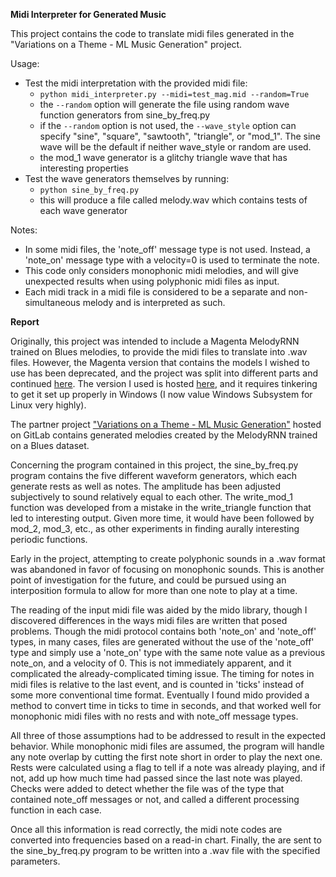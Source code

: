 **Midi Interpreter for Generated Music**

This project contains the code to translate midi files generated in the "Variations on a Theme - ML Music Generation" project.

Usage:
- Test the midi interpretation with the provided midi file:
    - `python midi_interpreter.py --midi=test_mag.mid --random=True`
    - the `--random` option will generate the file using random wave function generators from sine_by_freq.py
    - if the `--random` option is not used, the `--wave_style` option can specify "sine", "square", "sawtooth", "triangle", or "mod_1". The sine wave will be the default if neither wave_style or random are used.
    - the mod_1 wave generator is a glitchy triangle wave that has interesting properties
- Test the wave generators themselves by running:
    - `python sine_by_freq.py`
    - this will produce a file called melody.wav which contains tests of each wave generator


Notes:  
- In some midi files, the 'note_off' message type is not used. Instead, a 'note_on' message type with a velocity=0 is used to terminate the note. 
- This code only considers monophonic midi melodies, and will give unexpected results when using polyphonic midi files as input.
- Each midi track in a midi file is considered to be a separate and non-simultaneous melody and is interpreted as such.


**Report**

Originally, this project was intended to include a Magenta MelodyRNN trained on Blues melodies, to provide the midi files to translate into .wav files. However, the Magenta version that contains the models I wished to use has been deprecated, and the project was split into different parts and continued [here](https://magenta.tensorflow.org/). The version I used is hosted [here](https://github.com/magenta/magenta), and it requires tinkering to get it set up properly in Windows (I now value Windows Subsystem for Linux very highly).

The partner project ["Variations on a Theme - ML Music Generation"](https://gitlab.cecs.pdx.edu/variations-on-a-theme/variations-on-a-theme-ml-music-generation) hosted on GitLab contains generated melodies created by the MelodyRNN trained on a Blues dataset.

Concerning the program contained in this project, the sine_by_freq.py program contains the five different waveform generators, which each generate rests as well as notes. The amplitude has been adjusted subjectively to sound relatively equal to each other. The write_mod_1 function was developed from a mistake in the write_triangle function that led to interesting output. Given more time, it would have been followed by mod_2, mod_3, etc., as other experiments in finding aurally interesting periodic functions.

Early in the project, attempting to create polyphonic sounds in a .wav format was abandoned in favor of focusing on monophonic sounds. This is another point of investigation for the future, and could be pursued using an interposition formula to allow for more than one note to play at a time.

The reading of the input midi file was aided by the mido library, though I discovered differences in the ways midi files are written that posed problems. Though the midi protocol contains both 'note_on' and 'note_off' types, in many cases, files are generated without the use of the 'note_off' type and simply use a 'note_on' type with the same note value as a previous note_on, and a velocity of 0. This is not immediately apparent, and it complicated the already-complicated timing issue. The timing for notes in midi files is relative to the last event, and is counted in 'ticks' instead of some more conventional time format. Eventually I found mido provided a method to convert time in ticks to time in seconds, and that worked well for monophonic midi files with no rests and with note_off message types. 

All three of those assumptions had to be addressed to result in the expected behavior. While monophonic midi files are assumed, the program will handle any note overlap by cutting the first note short in order to play the next one. Rests were calculated using a flag to tell if a note was already playing, and if not, add up how much time had passed since the last note was played. Checks were added to detect whether the file was of the type that contained note_off messages or not, and called a different processing function in each case. 

Once all this information is read correctly, the midi note codes are converted into frequencies based on a read-in chart. Finally, the are sent to the sine_by_freq.py program to be written into a .wav file with the specified parameters.
